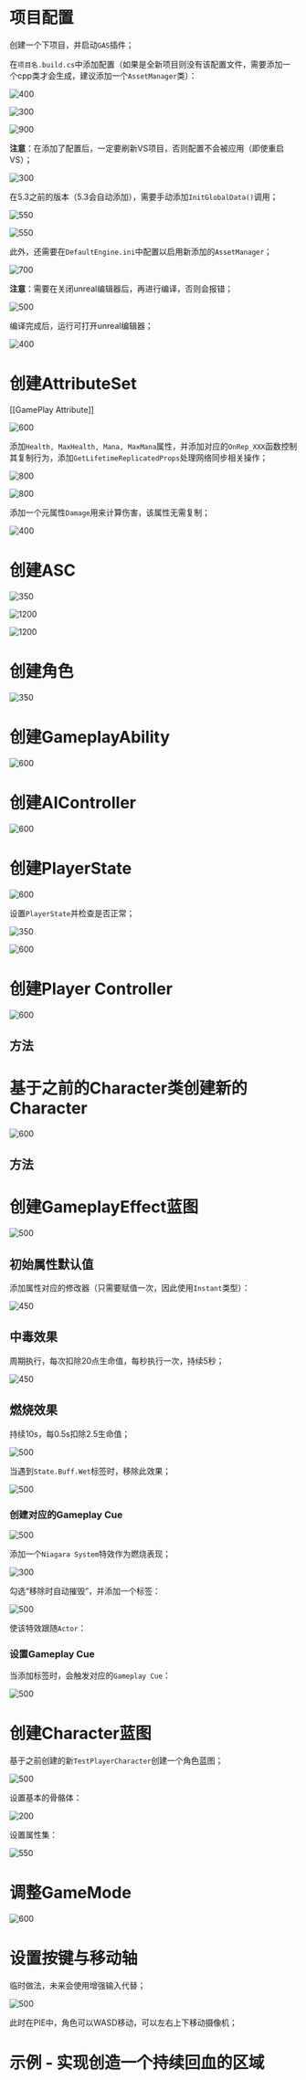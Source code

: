
# 项目配置

创建一个下项目，并启动`GAS`插件；

在`项目名.build.cs`中添加配置（如果是全新项目则没有该配置文件，需要添加一个cpp类才会生成，建议添加一个`AssetManager`类）：

![400](https://pic-1315225359.cos.ap-shanghai.myqcloud.com/20240514104546.png)

![300](https://pic-1315225359.cos.ap-shanghai.myqcloud.com/20240514104316.png)

![900](https://pic-1315225359.cos.ap-shanghai.myqcloud.com/20240514104353.png)

**注意**：在添加了配置后，一定要刷新VS项目，否则配置不会被应用（即使重启VS）；

![300](https://pic-1315225359.cos.ap-shanghai.myqcloud.com/20240514113909.png)


在5.3之前的版本（5.3会自动添加），需要手动添加`InitGlobalData()`调用；

![550](https://pic-1315225359.cos.ap-shanghai.myqcloud.com/20240514114132.png)

![550](https://pic-1315225359.cos.ap-shanghai.myqcloud.com/20240514114205.png)

此外，还需要在`DefaultEngine.ini`中配置以启用新添加的`AssetManager`；

![700](https://pic-1315225359.cos.ap-shanghai.myqcloud.com/20240514115542.png)


**注意**：需要在关闭unreal编辑器后，再进行编译，否则会报错；

![500](https://pic-1315225359.cos.ap-shanghai.myqcloud.com/20240514114727.png)

编译完成后，运行可打开unreal编辑器；

![400](https://pic-1315225359.cos.ap-shanghai.myqcloud.com/20240514115040.png)


# 创建AttributeSet

[[GamePlay Attribute]]

![600](https://pic-1315225359.cos.ap-shanghai.myqcloud.com/20240519211219.png)

添加`Health, MaxHealth, Mana, MaxMana`属性，并添加对应的`OnRep_XXX`函数控制其复制行为，添加`GetLifetimeReplicatedProps`处理网络同步相关操作；

![800](https://pic-1315225359.cos.ap-shanghai.myqcloud.com/20240519213538.png)

![800](https://pic-1315225359.cos.ap-shanghai.myqcloud.com/20240519213802.png)

添加一个元属性`Damage`用来计算伤害，该属性无需复制；

![400](https://pic-1315225359.cos.ap-shanghai.myqcloud.com/20240519214514.png)


# 创建ASC

![350](https://pic-1315225359.cos.ap-shanghai.myqcloud.com/20240519221432.png)

![1200](https://pic-1315225359.cos.ap-shanghai.myqcloud.com/20240519233634.png)

![1200](https://pic-1315225359.cos.ap-shanghai.myqcloud.com/20240519233658.png)

# 创建角色

![350](https://pic-1315225359.cos.ap-shanghai.myqcloud.com/20240519233829.png)


# 创建GameplayAbility

![600](https://pic-1315225359.cos.ap-shanghai.myqcloud.com/20240701020131.png)

# 创建AIController

![600](https://pic-1315225359.cos.ap-shanghai.myqcloud.com/20240707193058.png)



# 创建PlayerState

![600](https://pic-1315225359.cos.ap-shanghai.myqcloud.com/20240707193835.png)




设置`PlayerState`并检查是否正常；

![350](https://pic-1315225359.cos.ap-shanghai.myqcloud.com/20240707230549.png)

![600](https://pic-1315225359.cos.ap-shanghai.myqcloud.com/20240707230617.png)

# 创建Player Controller

![600](https://pic-1315225359.cos.ap-shanghai.myqcloud.com/20240708031413.png)

## 方法

# 基于之前的Character类创建新的Character

![600](https://pic-1315225359.cos.ap-shanghai.myqcloud.com/20240708211948.png)

## 方法

# 创建GameplayEffect蓝图

![500](https://pic-1315225359.cos.ap-shanghai.myqcloud.com/20240713174259.png)

## 初始属性默认值

添加属性对应的修改器（只需要赋值一次，因此使用`Instant`类型）：

![450](https://pic-1315225359.cos.ap-shanghai.myqcloud.com/20240713175057.png)

## 中毒效果

周期执行，每次扣除20点生命值，每秒执行一次，持续5秒；

![450](https://pic-1315225359.cos.ap-shanghai.myqcloud.com/20240714005144.png)

## 燃烧效果

持续10s，每0.5s扣除2.5生命值；

![500](https://pic-1315225359.cos.ap-shanghai.myqcloud.com/20240714012836.png)

当遇到`State.Buff.Wet`标签时，移除此效果；

![500](https://pic-1315225359.cos.ap-shanghai.myqcloud.com/20240714012932.png)


### 创建对应的Gameplay Cue

![500](https://pic-1315225359.cos.ap-shanghai.myqcloud.com/20240714012701.png)

添加一个`Niagara System`特效作为燃烧表现；

![300](https://pic-1315225359.cos.ap-shanghai.myqcloud.com/20240714015406.png)


勾选“移除时自动摧毁”，并添加一个标签：

![500](https://pic-1315225359.cos.ap-shanghai.myqcloud.com/20240714015319.png)

使该特效跟随`Actor`：


### 设置Gameplay Cue

当添加标签时，会触发对应的`Gameplay Cue`：

![500](https://pic-1315225359.cos.ap-shanghai.myqcloud.com/20240714015635.png)


# 创建Character蓝图

基于之前创建的新`TestPlayerCharacter`创建一个角色蓝图；

![500](https://pic-1315225359.cos.ap-shanghai.myqcloud.com/20240713171837.png)

设置基本的骨骼体：

![200](https://pic-1315225359.cos.ap-shanghai.myqcloud.com/20240713171736.png)

设置属性集：

![550](https://pic-1315225359.cos.ap-shanghai.myqcloud.com/20240713175204.png)


# 调整GameMode

![600](https://pic-1315225359.cos.ap-shanghai.myqcloud.com/20240713171948.png)

# 设置按键与移动轴

临时做法，未来会使用增强输入代替；

![500](https://pic-1315225359.cos.ap-shanghai.myqcloud.com/20240713225144.png)

此时在PIE中，角色可以WASD移动，可以左右上下移动摄像机；

# 示例 - 实现创造一个持续回血的区域

